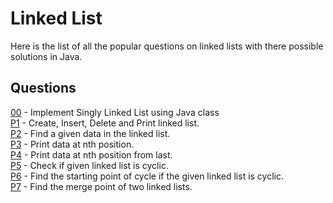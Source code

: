 # Linked List
Here is the list of all the popular questions on linked lists with there possible solutions in Java.

## Questions
[00](https://github.com/Lakshitnagar/DS-ALGO/blob/master/ds/linkedlist/LinkedList.java) - Implement Singly Linked List using Java class\
[P1](https://github.com/Lakshitnagar/DS-ALGO/tree/master/ds/linkedlist/p1) - Create, Insert, Delete and Print linked list.\
[P2](https://github.com/Lakshitnagar/DS-ALGO/tree/master/ds/linkedlist/p2) - Find a given data in the linked list.\
[P3](https://github.com/Lakshitnagar/DS-ALGO/tree/master/ds/linkedlist/p3) - Print data at nth position.\
[P4](https://github.com/Lakshitnagar/DS-ALGO/tree/master/ds/linkedlist/p4) - Print data at nth position from last.\
[P5](https://github.com/Lakshitnagar/DS-ALGO/tree/master/ds/linkedlist/p5) - Check if given linked list is cyclic.\
[P6](https://github.com/Lakshitnagar/DS-ALGO/tree/master/ds/linkedlist/p6) - Find the starting point of cycle if the given linked list is cyclic.\
[P7](https://github.com/Lakshitnagar/DS-ALGO/tree/master/ds/linkedlist/p6) - Find the merge point of two linked lists.
